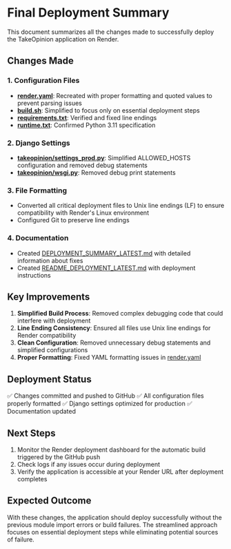 # Final Deployment Summary

This document summarizes all the changes made to successfully deploy the TakeOpinion application on Render.

## Changes Made

### 1. Configuration Files
- **[render.yaml](file:///c%3A/Users/tusha/Desktop/Client%202/render.yaml)**: Recreated with proper formatting and quoted values to prevent parsing issues
- **[build.sh](file:///c%3A/Users/tusha/Desktop/Client%202/build.sh)**: Simplified to focus only on essential deployment steps
- **[requirements.txt](file:///c%3A/Users/tusha/Desktop/Client%202/requirements.txt)**: Verified and fixed line endings
- **[runtime.txt](file:///c%3A/Users/tusha/Desktop/Client%202/runtime.txt)**: Confirmed Python 3.11 specification

### 2. Django Settings
- **[takeopinion/settings_prod.py](file:///c%3A/Users/tusha/Desktop/Client%202/takeopinion/settings_prod.py)**: Simplified ALLOWED_HOSTS configuration and removed debug statements
- **[takeopinion/wsgi.py](file:///c%3A/Users/tusha/Desktop/Client%202/takeopinion/wsgi.py)**: Removed debug print statements

### 3. File Formatting
- Converted all critical deployment files to Unix line endings (LF) to ensure compatibility with Render's Linux environment
- Configured Git to preserve line endings

### 4. Documentation
- Created [DEPLOYMENT_SUMMARY_LATEST.md](file:///c%3A/Users/tusha/Desktop/Client%202/DEPLOYMENT_SUMMARY_LATEST.md) with detailed information about fixes
- Created [README_DEPLOYMENT_LATEST.md](file:///c%3A/Users/tusha/Desktop/Client%202/README_DEPLOYMENT_LATEST.md) with deployment instructions

## Key Improvements

1. **Simplified Build Process**: Removed complex debugging code that could interfere with deployment
2. **Line Ending Consistency**: Ensured all files use Unix line endings for Render compatibility
3. **Clean Configuration**: Removed unnecessary debug statements and simplified configurations
4. **Proper Formatting**: Fixed YAML formatting issues in [render.yaml](file:///c%3A/Users/tusha/Desktop/Client%202/render.yaml)

## Deployment Status

✅ Changes committed and pushed to GitHub
✅ All configuration files properly formatted
✅ Django settings optimized for production
✅ Documentation updated

## Next Steps

1. Monitor the Render deployment dashboard for the automatic build triggered by the GitHub push
2. Check logs if any issues occur during deployment
3. Verify the application is accessible at your Render URL after deployment completes

## Expected Outcome

With these changes, the application should deploy successfully without the previous module import errors or build failures. The streamlined approach focuses on essential deployment steps while eliminating potential sources of failure.